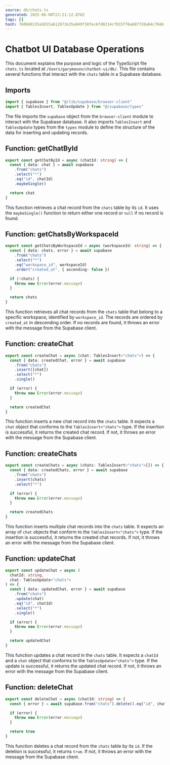 ```yaml
---
source: db/chats.ts
generated: 2025-06-08T22:21:12.876Z
tags: []
hash: 760b60135a5815a612873e35a049f38fec6fd0214cf815f76a687728a84c704b
---
```


# Chatbot UI Database Operations

This document explains the purpose and logic of the TypeScript file `chats.ts` located at `/Users/garymason/chatbot-ui/db/`. This file contains several functions that interact with the `chats` table in a Supabase database.

## Imports

```ts
import { supabase } from "@/lib/supabase/browser-client"
import { TablesInsert, TablesUpdate } from "@/supabase/types"
```

The file imports the `supabase` object from the `browser-client` module to interact with the Supabase database. It also imports `TablesInsert` and `TablesUpdate` types from the `types` module to define the structure of the data for inserting and updating records.

## Function: getChatById

```ts
export const getChatById = async (chatId: string) => {
  const { data: chat } = await supabase
    .from("chats")
    .select("*")
    .eq("id", chatId)
    .maybeSingle()

  return chat
}
```

This function retrieves a chat record from the `chats` table by its `id`. It uses the `maybeSingle()` function to return either one record or `null` if no record is found.

## Function: getChatsByWorkspaceId

```ts
export const getChatsByWorkspaceId = async (workspaceId: string) => {
  const { data: chats, error } = await supabase
    .from("chats")
    .select("*")
    .eq("workspace_id", workspaceId)
    .order("created_at", { ascending: false })

  if (!chats) {
    throw new Error(error.message)
  }

  return chats
}
```

This function retrieves all chat records from the `chats` table that belong to a specific workspace, identified by `workspace_id`. The records are ordered by `created_at` in descending order. If no records are found, it throws an error with the message from the Supabase client.

## Function: createChat

```ts
export const createChat = async (chat: TablesInsert<"chats">) => {
  const { data: createdChat, error } = await supabase
    .from("chats")
    .insert([chat])
    .select("*")
    .single()

  if (error) {
    throw new Error(error.message)
  }

  return createdChat
}
```

This function inserts a new chat record into the `chats` table. It expects a `chat` object that conforms to the `TablesInsert<"chats">` type. If the insertion is successful, it returns the created chat record. If not, it throws an error with the message from the Supabase client.

## Function: createChats

```ts
export const createChats = async (chats: TablesInsert<"chats">[]) => {
  const { data: createdChats, error } = await supabase
    .from("chats")
    .insert(chats)
    .select("*")

  if (error) {
    throw new Error(error.message)
  }

  return createdChats
}
```

This function inserts multiple chat records into the `chats` table. It expects an array of `chat` objects that conform to the `TablesInsert<"chats">` type. If the insertion is successful, it returns the created chat records. If not, it throws an error with the message from the Supabase client.

## Function: updateChat

```ts
export const updateChat = async (
  chatId: string,
  chat: TablesUpdate<"chats">
) => {
  const { data: updatedChat, error } = await supabase
    .from("chats")
    .update(chat)
    .eq("id", chatId)
    .select("*")
    .single()

  if (error) {
    throw new Error(error.message)
  }

  return updatedChat
}
```

This function updates a chat record in the `chats` table. It expects a `chatId` and a `chat` object that conforms to the `TablesUpdate<"chats">` type. If the update is successful, it returns the updated chat record. If not, it throws an error with the message from the Supabase client.

## Function: deleteChat

```ts
export const deleteChat = async (chatId: string) => {
  const { error } = await supabase.from("chats").delete().eq("id", chatId)

  if (error) {
    throw new Error(error.message)
  }

  return true
}
```

This function deletes a chat record from the `chats` table by its `id`. If the deletion is successful, it returns `true`. If not, it throws an error with the message from the Supabase client.